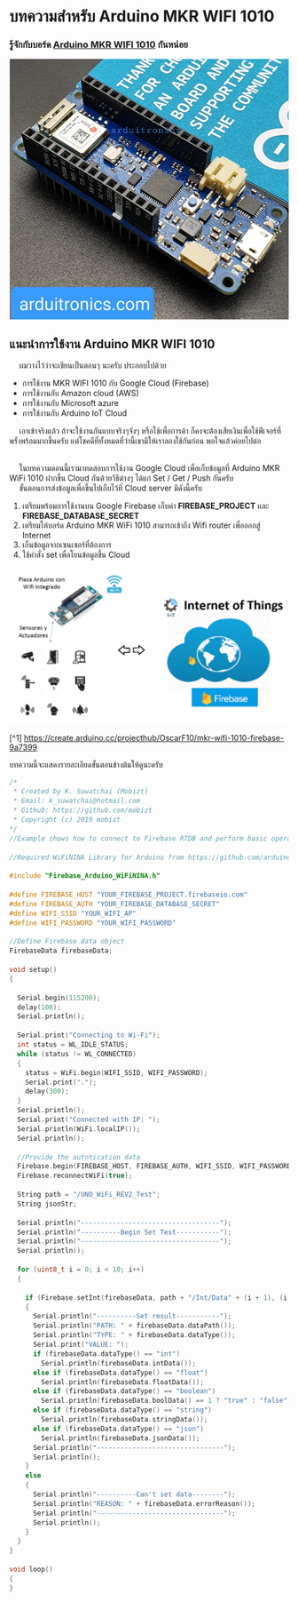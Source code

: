 # บทความสำหรับ Arduino MKR WIFI 1010

### รู้จักกับบอร์ด [Arduino MKR WIFI 1010](https://www.arduitronics.com/product/3439) กันหน่อย
![Create Arduino](https://raw.githubusercontent.com/arduitronics/articles/master/img/mkr1010/mkr1010board.jpg)

## แนะนำการใช้งาน Arduino MKR WIFI 1010
  &emsp; ผมวางไว้ว่าจะเขียนเป็นตอนๆ นะครับ ประกอบไปด้วย  

  - การใช้งาน MKR WIFI 1010 กับ Google Cloud (Firebase)
  - การใช้งานกับ Amazon cloud (AWS)
  - การใช้งานกับ Microsoft azure
  - การใช้งานกับ Arduino IoT Cloud

&emsp; เอาเข้าจริงแล้ว ถ้าจะใช้งานกันแบบจริงๆจังๆ หรือใช้เพื่อการค้า ก็คงจะต้องเสียเงินเพื่อใช้ฟีเจอร์ที่พรั่งพร้อมมากขึ้นครับ  แต่โชคดีที่ทั้งหมดที่ว่านี้เขามีให้เราลองใช้กันก่อน  พอใจแล้วค่อยไปต่อ

<br/>
&emsp; ในบทความตอนนี้เรามาทดสอบการใช้งาน Google Cloud เพื่อเก็บข้อมูลที่ Arduino MKR WiFi 1010 ฝากขึ้น Cloud กันด้วยวิธีต่างๆ ได้แก่ Set / Get / Push กันครับ  
<br/>
&emsp; ขั้นตอนการส่งข้อมูลเพื่อขึ้นไปเก็บไว้ที่ Cloud server มีดังนี้ครับ  

  1. เตรียมพร้อมการใช้งานบน Google Firebase  เก็บค่า **FIREBASE_PROJECT** และ **FIREBASE_DATABASE_SECRET**  
  1. เตรียมให้บอร์ด Arduino MKR WiFi 1010 สามารถเข้าถึง Wifi router เพื่อออกสู่ Internet  
  1. เก็นข้อมูลจากเซนเซอร์ที่ต้องการ  
  1. ใช้คำสั่ง set เพื่อโยนข้อมูลขึ้น Cloud   

![Cloud Firebase](https://github.com/arduitronics/articles/blob/master/img/mkr1010/IotMKR.jpg)  

[^1] https://create.arduino.cc/projecthub/OscarF10/mkr-wifi-1010-firebase-9a7399

บทความนี้จะแสดงรายละเอียดขั้นตอนข้างต้นให้ดูนะครับ

```Cpp linenums="1"
/*
 * Created by K. Suwatchai (Mobizt)
 * Email: k_suwatchai@hotmail.com
 * Github: https://github.com/mobizt
 * Copyright (c) 2019 mobizt
*/
//Example shows how to connect to Firebase RTDB and perform basic operation for set, get, push and update data to database

//Required WiFiNINA Library for Arduino from https://github.com/arduino-libraries/WiFiNINA

#include "Firebase_Arduino_WiFiNINA.h"

#define FIREBASE_HOST "YOUR_FIREBASE_PROJECT.firebaseio.com"
#define FIREBASE_AUTH "YOUR_FIREBASE_DATABASE_SECRET"
#define WIFI_SSID "YOUR_WIFI_AP"
#define WIFI_PASSWORD "YOUR_WIFI_PASSWORD"

//Define Firebase data object
FirebaseData firebaseData;

void setup()
{

  Serial.begin(115200);
  delay(100);
  Serial.println();

  Serial.print("Connecting to Wi-Fi");
  int status = WL_IDLE_STATUS;
  while (status != WL_CONNECTED)
  {
    status = WiFi.begin(WIFI_SSID, WIFI_PASSWORD);
    Serial.print(".");
    delay(300);
  }
  Serial.println();
  Serial.print("Connected with IP: ");
  Serial.println(WiFi.localIP());
  Serial.println();

  //Provide the autntication data
  Firebase.begin(FIREBASE_HOST, FIREBASE_AUTH, WIFI_SSID, WIFI_PASSWORD);
  Firebase.reconnectWiFi(true);

  String path = "/UNO_WiFi_REV2_Test";
  String jsonStr;

  Serial.println("-----------------------------------");
  Serial.println("----------Begin Set Test-----------");
  Serial.println("-----------------------------------");
  Serial.println();

  for (uint8_t i = 0; i < 10; i++)
  {

    if (Firebase.setInt(firebaseData, path + "/Int/Data" + (i + 1), (i + 1) * 10))
    {
      Serial.println("----------Set result-----------");
      Serial.println("PATH: " + firebaseData.dataPath());
      Serial.println("TYPE: " + firebaseData.dataType());
      Serial.print("VALUE: ");
      if (firebaseData.dataType() == "int")
        Serial.println(firebaseData.intData());
      else if (firebaseData.dataType() == "float")
        Serial.println(firebaseData.floatData());
      else if (firebaseData.dataType() == "boolean")
        Serial.println(firebaseData.boolData() == 1 ? "true" : "false");
      else if (firebaseData.dataType() == "string")
        Serial.println(firebaseData.stringData());
      else if (firebaseData.dataType() == "json")
        Serial.println(firebaseData.jsonData());
      Serial.println("--------------------------------");
      Serial.println();
    }
    else
    {
      Serial.println("----------Can't set data--------");
      Serial.println("REASON: " + firebaseData.errorReason());
      Serial.println("--------------------------------");
      Serial.println();
    }
  }
}

void loop()
{
}
```
